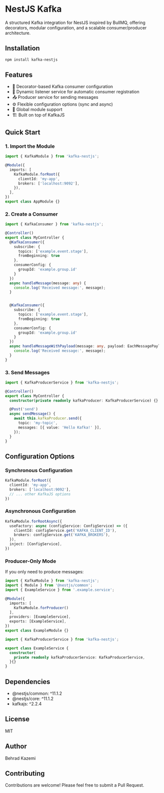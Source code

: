 # NestJS Kafka

A structured Kafka integration for NestJS inspired by BullMQ, offering decorators, modular configuration, and a scalable consumer/producer architecture.

## Installation

```bash
npm install kafka-nestjs
```

## Features

- 🎯 Decorator-based Kafka consumer configuration
- 🔄 Dynamic listener service for automatic consumer registration
- 📤 Producer service for sending messages
- ⚙️ Flexible configuration options (sync and async)
- 🔌 Global module support
- 🏗️ Built on top of KafkaJS

## Quick Start

### 1. Import the Module

```typescript
import { KafkaModule } from 'kafka-nestjs';

@Module({
  imports: [
    KafkaModule.forRoot({
      clientId: 'my-app',
      brokers: ['localhost:9092'],
    }),
  ],
})
export class AppModule {}
```

### 2. Create a Consumer

```typescript
import { KafkaConsumer } from 'kafka-nestjs';

@Controller()
export class MyController {
  @KafkaConsumer({
    subscribe: {
      topics: ['example.event.stage'],
      fromBeginning: true
    },
    consumerConfig: {
      groupId: 'example.group.id'
    }  
  })
  async handleMessage(message: any) {
    console.log('Received message:', message);
  }


  @KafkaConsumer({
    subscribe: {
      topics: ['example.event.stage'],
      fromBeginning: true
    },
    consumerConfig: {
      groupId: 'example.group.id'
    }  
  })
  async handleMessageWithPayload(message: any, payload: EachMessagePayload) {
    console.log('Received message:', message);
  }
}
```

### 3. Send Messages

```typescript
import { KafkaProducerService } from 'kafka-nestjs';

@Controller()
export class MyController {
  constructor(private readonly kafkaProducer: KafkaProducerService) {}

  @Post('send')
  async sendMessage() {
    await this.kafkaProducer.send({
      topic: 'my-topic',
      messages: [{ value: 'Hello Kafka!' }],
    });
  }
}
```

## Configuration Options

### Synchronous Configuration

```typescript
KafkaModule.forRoot({
  clientId: 'my-app',
  brokers: ['localhost:9092'],
  // ... other KafkaJS options
})
```

### Asynchronous Configuration

```typescript
KafkaModule.forRootAsync({
  useFactory: async (configService: ConfigService) => ({
    clientId: configService.get('KAFKA_CLIENT_ID'),
    brokers: configService.get('KAFKA_BROKERS'),
  }),
  inject: [ConfigService],
})
```

### Producer-Only Mode

If you only need to produce messages:

```typescript
import { KafkaModule } from 'kafka-nestjs';
import { Module } from '@nestjs/common';
import { ExampleService } from '.example.service';

@Module({
  imports: [
    KafkaModule.forProducer()
  ],
  providers: [ExampleService],
  exports: [ExampleService],
})
export class ExampleModule {}
```

```typescript
import { KafkaProducerService } from 'kafka-nestjs';

export class ExampleService {
  constructor(
    private readonly kafkaProducerService: KafkaProducerService,
  }{}
}
```

## Dependencies

- @nestjs/common: ^11.1.2
- @nestjs/core: ^11.1.2
- kafkajs: ^2.2.4

## License

MIT

## Author

Behrad Kazemi

## Contributing

Contributions are welcome! Please feel free to submit a Pull Request.
